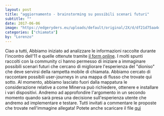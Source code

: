 ```yaml
---
layout: post
title: "aggiornamento - brainstorming su possibili scenari futuri"
subtitle: ""
date: 2017-06-06
image: "https://edgeryders.eu/uploads/default/original/2X/d/df21d75aa4dc9bbe6f7bfabde61aa28923f84b40.jpg"
categories: ["chiamata"]
by: "Lorenzo"
---
```


Ciao a tutti,
Abbiamo iniziato ad analizzare le informazioni raccolte durante l'incontro dell'11 e quelle ottenute tramite [il form online](https://edgeryders.eu/t/open-rampette-la-chiamata-questionario-utilizzo-della-rampa-mobile-a-chiamata/818).
I molti spunti raccolti con la community ci hanno permesso di iniziare a immaginare possibili scenari futuri che cercano di migliorare l'esperienza del "dioniso" che deve servirsi della rampetta mobile di chiamata.
Abbiamo cercato di raccontare possibili user-journeys in una mappa di flusso che trovate quì sotto.
Al momento, abbiamo lasciato fuori dalla mappatura le considerazione relative a come Minerva può richiedere, ottenere e installare i vari dispositivi. Andremo ad approfondire l'argomento in un secondo momento quando sarà presa una decisione sull'esperienza utente che andremo ad implementare e testare.
Tutti invitati a commentare le proposte che trovate nell'immagine allegata!
Potete anche scaricare il file [quì](https://drive.google.com/open?id=0B2SJ8fygbNJma21RSGdoTTg2Vlk)
